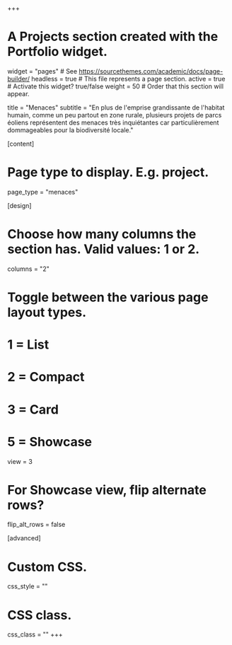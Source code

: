 +++
# A Projects section created with the Portfolio widget.
widget = "pages"  # See https://sourcethemes.com/academic/docs/page-builder/
headless = true  # This file represents a page section.
active = true  # Activate this widget? true/false
weight = 50  # Order that this section will appear.

title = "Menaces"
subtitle = "En plus de l'emprise grandissante de l'habitat humain, comme un peu partout en zone rurale, plusieurs projets de parcs éoliens représentent des menaces très inquiétantes car particulièrement dommageables pour la biodiversité locale."

[content]
  # Page type to display. E.g. project.
  page_type = "menaces"

[design]
  # Choose how many columns the section has. Valid values: 1 or 2.
  columns = "2"

  # Toggle between the various page layout types.
  #   1 = List
  #   2 = Compact
  #   3 = Card
  #   5 = Showcase
  view = 3

  # For Showcase view, flip alternate rows?
  flip_alt_rows = false

[advanced]
 # Custom CSS.
 css_style = ""

 # CSS class.
 css_class = ""
+++
